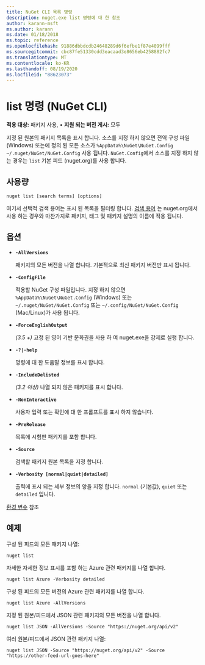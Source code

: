 ```yaml
---
title: NuGet CLI 목록 명령
description: nuget.exe list 명령에 대 한 참조
author: karann-msft
ms.author: karann
ms.date: 01/18/2018
ms.topic: reference
ms.openlocfilehash: 91886dbbdcdb24648289d6f6efbe1f87e4099fff
ms.sourcegitcommit: cbc87fe51330cdd3eacaad3e8656eb4258882fc7
ms.translationtype: MT
ms.contentlocale: ko-KR
ms.lasthandoff: 08/19/2020
ms.locfileid: "88623073"
---
```

# <a name="list-command-nuget-cli"></a>list 명령 (NuGet CLI)

**적용 대상:** 패키지 사용, &bullet; **지원 되는 버전 게시:** 모두

지정 된 원본의 패키지 목록을 표시 합니다. 소스를 지정 하지 않으면 전역 구성 파일 (Windows) 또는에 정의 된 모든 소스가 `%AppData%\NuGet\NuGet.Config` `~/.nuget/NuGet/NuGet.Config` 사용 됩니다. `NuGet.Config`에서 소스를 지정 하지 않는 경우는 `list` 기본 피드 (nuget.org)를 사용 합니다.

## <a name="usage"></a>사용량

```cli
nuget list [search terms] [options]
```

여기서 선택적 검색 용어는 표시 된 목록을 필터링 합니다. [검색 용어](/nuget/consume-packages/finding-and-choosing-packages#search-syntax) 는 nuget.org에서 사용 하는 경우와 마찬가지로 패키지, 태그 및 패키지 설명의 이름에 적용 됩니다. 

## <a name="options"></a>옵션

- **`-AllVersions`**

  패키지의 모든 버전을 나열 합니다. 기본적으로 최신 패키지 버전만 표시 됩니다.

- **`-ConfigFile`**

  적용할 NuGet 구성 파일입니다. 지정 하지 않으면 `%AppData%\NuGet\NuGet.Config` (Windows) 또는 `~/.nuget/NuGet/NuGet.Config` 또는 `~/.config/NuGet/NuGet.Config` (Mac/Linux)가 사용 됩니다.

- **`-ForceEnglishOutput`**

  *(3.5 +)* 고정 된 영어 기반 문화권을 사용 하 여 nuget.exe을 강제로 실행 합니다.

- **`-?|-help`**

  명령에 대 한 도움말 정보를 표시 합니다.

- **`-IncludeDelisted`**

  *(3.2 이상)* 나열 되지 않은 패키지를 표시 합니다.

- **`-NonInteractive`**

  사용자 입력 또는 확인에 대 한 프롬프트를 표시 하지 않습니다.

- **`-PreRelease`**

  목록에 시험판 패키지를 포함 합니다.

- **`-Source`**

  검색할 패키지 원본 목록을 지정 합니다.

- **`-Verbosity [normal|quiet|detailed]`**

  출력에 표시 되는 세부 정보의 양을 지정 합니다. `normal` (기본값), `quiet` 또는 `detailed` 입니다.

[환경 변수](cli-ref-environment-variables.md) 참조

## <a name="examples"></a>예제

구성 된 피드의 모든 패키지 나열:
```
nuget list
```
자세한 자세한 정보 표시를 포함 하는 Azure 관련 패키지를 나열 합니다.
```
nuget list Azure -Verbosity detailed
```
구성 된 피드의 모든 버전의 Azure 관련 패키지를 나열 합니다.
```
nuget list Azure -AllVersions
```
지정 된 원본/피드에서 JSON 관련 패키지의 모든 버전을 나열 합니다.
```
nuget list JSON -AllVersions -Source "https://nuget.org/api/v2"
```
여러 원본/피드에서 JSON 관련 패키지 나열:
```
nuget list JSON -Source "https://nuget.org/api/v2" -Source "https://other-feed-url-goes-here"
```
